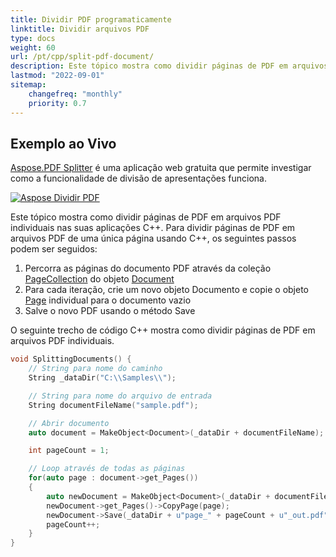 ```yaml
---
title: Dividir PDF programaticamente
linktitle: Dividir arquivos PDF
type: docs
weight: 60
url: /pt/cpp/split-pdf-document/
description: Este tópico mostra como dividir páginas de PDF em arquivos PDF individuais com C++.
lastmod: "2022-09-01"
sitemap:
    changefreq: "monthly"
    priority: 0.7
---
```


## Exemplo ao Vivo

[Aspose.PDF Splitter](https://products.aspose.app/pdf/splitter) é uma aplicação web gratuita que permite investigar como a funcionalidade de divisão de apresentações funciona.

[![Aspose Dividir PDF](splitter.png)](https://products.aspose.app/pdf/splitter)

Este tópico mostra como dividir páginas de PDF em arquivos PDF individuais nas suas aplicações C++. Para dividir páginas de PDF em arquivos PDF de uma única página usando C++, os seguintes passos podem ser seguidos:

1. Percorra as páginas do documento PDF através da coleção [PageCollection](https://reference.aspose.com/pdf/cpp/class/aspose.pdf.page_collection) do objeto [Document](https://reference.aspose.com/pdf/cpp/class/aspose.pdf.document)
1. Para cada iteração, crie um novo objeto Documento e copie o objeto [Page](https://reference.aspose.com/pdf/cpp/class/aspose.pdf.page) individual para o documento vazio
1. Salve o novo PDF usando o método Save

O seguinte trecho de código C++ mostra como dividir páginas de PDF em arquivos PDF individuais.

```cpp
void SplittingDocuments() {
    // String para nome do caminho
    String _dataDir("C:\\Samples\\");

    // String para nome do arquivo de entrada
    String documentFileName("sample.pdf");

    // Abrir documento
    auto document = MakeObject<Document>(_dataDir + documentFileName);

    int pageCount = 1;

    // Loop através de todas as páginas
    for(auto page : document->get_Pages())
    {
        auto newDocument = MakeObject<Document>(_dataDir + documentFileName);
        newDocument->get_Pages()->CopyPage(page);
        newDocument->Save(_dataDir + u"page_" + pageCount + u"_out.pdf");
        pageCount++;
    }
}
```